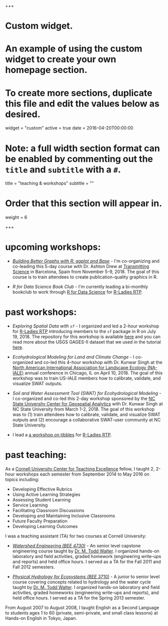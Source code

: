 +++
# Custom widget.
# An example of using the custom widget to create your own homepage section.
# To create more sections, duplicate this file and edit the values below as desired.
widget = "custom"
active = true
date = 2016-04-20T00:00:00

# Note: a full width section format can be enabled by commenting out the `title` and `subtitle` with a `#`.
title = "teaching & workshops"
subtitle = ""

# Order that this section will appear in.
weight = 6

+++

# upcoming workshops:

- *[Building Better Graphs with R: ggplot and Base](https://www.transmittingscience.org/courses/building-better-graphs-with-r-ggplot2-and-base/)* - I'm co-organizing and co-leading this 5-day course with Dr. Ashton Drew at [Transmitting Science](https://www.transmittingscience.org/) in Barcelona, Spain from November 5-9, 2018. The goal of this course is to train attendees to create publication-quality graphics in R.

- *R for Data Science Book Club* - I'm currently leading a bi-monthly bookclub to work through [R for Data Science](http://r4ds.had.co.nz/) for [R-Ladies RTP](https://www.meetup.com/R-Ladies-RTP/).

# past workshops: 

- *Exploring Spatial Data with `sf`* - I organized and led a 2-hour workshop for [R-Ladies RTP](https://www.meetup.com/R-Ladies-RTP/) introducing members to the `sf` package in R on July 19, 2018. The repository for this workshop is available [here](https://github.com/rladies/meetup-presentations_rtp/tree/master/2018-07-19-sf) and you can read more about the USGS GAGES-II dataset that we used in the tutorial [here](https://water.usgs.gov/GIS/metadata/usgswrd/XML/gagesII_Sept2011.xml).

- *Ecohydrological Modeling for Land and Climate Change* - I co-organized and co-led this 4-hour workshop with Dr. Kunwar Singh at the [North American International Association for Landscape Ecology (NA-IALE)](http://www.usiale.org/) annual conference in Chicago, IL on April 10, 2018. The goal of this workshop was to train US-IALE members how to calibrate, validate, and visualize SWAT outputs.

- *Soil and Water Assessment Tool (SWAT) for Ecohydrological Modeling* - I co-organized and co-led this 2-day workshop sponsored by the [NC State University Center for Geospatial Analytics](https://cnr.ncsu.edu/geospatial/) with Dr. Kunwar Singh at NC State University from March 1-2, 2018. The goal of this workshop was to (1) train attendees how to calibrate, validate, and visualize SWAT outputs and (2) encourage a collaborative SWAT-user community at NC State University.

- I lead a [a workshop on tibbles](https://www.meetup.com/R-Ladies-RTP/events/243077630/) for [R-Ladies RTP](https://www.meetup.com/R-Ladies-RTP/).

# past teaching:

As a [Cornell University Center for Teaching Excellence](https://www.cte.cornell.edu/) fellow, I taught 2, 2-hour workshops each semester from September 2014 to May 2016 on topics including:

- Developing Effective Rubrics
- Using Active Learning Strategies
- Assessing Student Learning
- Service Learning
- Facilitating Classroom Discussions
- Developing and Maintaining Inclusive Classrooms
- Future Faculty Preparation
- Developing Learning Outcomes

I was a teaching assistant (TA) for two courses at Cornell University:

- *[Watershed Engineering (BEE 4730)](http://courses.cornell.edu/preview_course_nopop.php?catoid=26&coid=404220)* - An senior level capstone engineering course taught by [Dr. M. Todd Walter](https://bee.cals.cornell.edu/people/m-todd-walter). I organized hands-on laboratory and field activities, graded homework (engineering write-ups and reports) and held office hours. I served as a TA for the Fall 2011 and Fall 2012 semesters.

- *[Physical Hydrology for Ecosystems (BEE 3710)](http://courses.cornell.edu/preview_course_nopop.php?catoid=26&coid=404209)* - A junior to senior level course covering concepts related to hydrology and the water cycle taught by [Dr. M. Todd Walter](https://bee.cals.cornell.edu/people/m-todd-walter). I organized hands-on laboratory and field activities, graded homeworks (engineering write-ups and reports), and held office hours. I served as a TA for the Spring 2013 semester.

From August 2007 to August 2008, I taught English as a Second Language to students ages 1 to 60 (private, semi-private, and small class lessons) at Hands-on English in Tokyo, Japan.
